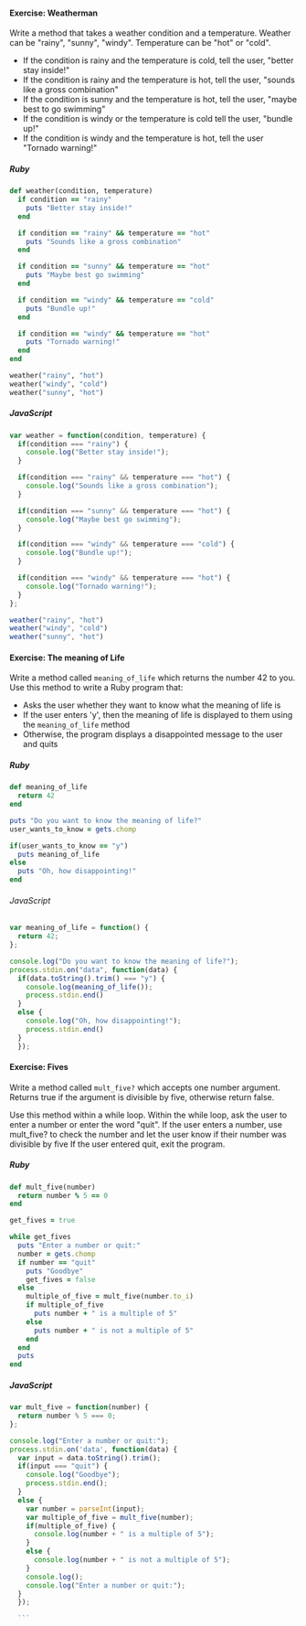#### Exercise: Weatherman
Write a method that takes a weather condition and a temperature. Weather can be "rainy", "sunny", "windy". Temperature can be "hot" or "cold".

- If the condition is rainy and the temperature is cold, tell the user, "better stay inside!"
- If the condition is rainy and the temperature is hot, tell the user, "sounds like a gross combination"
- If the condition is sunny and the temperature is hot, tell the user, "maybe best to go swimming"
- If the condition is windy or the temperature is cold tell the user, "bundle up!"
- If the condition is windy and the temperature is hot, tell the user "Tornado warning!"

##### Ruby
```rb
def weather(condition, temperature)
  if condition == "rainy"
    puts "Better stay inside!"
  end

  if condition == "rainy" && temperature == "hot"
    puts "Sounds like a gross combination"
  end

  if condition == "sunny" && temperature == "hot"
    puts "Maybe best go swimming"
  end

  if condition == "windy" && temperature == "cold"
    puts "Bundle up!"
  end

  if condition == "windy" && temperature == "hot"
    puts "Tornado warning!"
  end
end

weather("rainy", "hot")
weather("windy", "cold")
weather("sunny", "hot")
```
##### JavaScript
```js
var weather = function(condition, temperature) {
  if(condition === "rainy") {
    console.log("Better stay inside!");
  }

  if(condition === "rainy" && temperature === "hot") {
    console.log("Sounds like a gross combination");
  }

  if(condition === "sunny" && temperature === "hot") {
    console.log("Maybe best go swimming");
  }

  if(condition === "windy" && temperature === "cold") {
    console.log("Bundle up!");
  }

  if(condition === "windy" && temperature === "hot") {
    console.log("Tornado warning!");
  }
};

weather("rainy", "hot")
weather("windy", "cold")
weather("sunny", "hot")
```

#### Exercise: The meaning of Life
Write a method called `meaning_of_life` which returns the number 42 to you.  
Use this method to write a Ruby program that:
- Asks the user whether they want to know what the meaning of life is
- If the user enters 'y', then the meaning of life is displayed to them using the `meaning_of_life` method
- Otherwise, the program displays a disappointed message to the user and quits

##### Ruby
```rb
def meaning_of_life
  return 42
end

puts "Do you want to know the meaning of life?"
user_wants_to_know = gets.chomp

if(user_wants_to_know == "y")
  puts meaning_of_life
else
  puts "Oh, how disappointing!"
end
```

###### JavaScript
```js
var meaning_of_life = function() {
  return 42;
};

console.log("Do you want to know the meaning of life?");
process.stdin.on("data", function(data) {
  if(data.toString().trim() === "y") {
    console.log(meaning_of_life());
    process.stdin.end()
  }
  else {
    console.log("Oh, how disappointing!");
    process.stdin.end()
  }
  });

  ```
  #### Exercise: Fives  
  Write a method called `mult_five?` which accepts one number argument.
  Returns true if the argument is divisible by five, otherwise return false.  

  Use this method within a while loop. Within the while loop, ask the user to enter a number or enter the word "quit".  If the user enters a number, use mult_five? to check the number and let the user know if their number was divisible by five
  If the user entered quit, exit the program.  

  ##### Ruby
  ```rb
  def mult_five(number)
    return number % 5 == 0
  end

  get_fives = true

  while get_fives
    puts "Enter a number or quit:"
    number = gets.chomp
    if number == "quit"
      puts "Goodbye"
      get_fives = false
    else
      multiple_of_five = mult_five(number.to_i)
      if multiple_of_five
        puts number + " is a multiple of 5"
      else
        puts number + " is not a multiple of 5"
      end
    end
    puts
  end

  ```

  ##### JavaScript
  ```js
  var mult_five = function(number) {
    return number % 5 === 0;
  };

  console.log("Enter a number or quit:");
  process.stdin.on('data', function(data) {
    var input = data.toString().trim();
    if(input === "quit") {
      console.log("Goodbye");
      process.stdin.end();
    }
    else {
      var number = parseInt(input);
      var multiple_of_five = mult_five(number);
      if(multiple_of_five) {
        console.log(number + " is a multiple of 5");
      }
      else {
        console.log(number + " is not a multiple of 5");
      }
      console.log();
      console.log("Enter a number or quit:");
    }
    });

    ```
